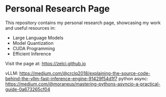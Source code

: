 # Personal Research Page

This repository contains my personal research page, showcasing my work and useful resources in:
- Large Language Models
- Model Quantization
- CUDA Programming
- Efficient Inference

Visit the page at: https://zelci.github.io


vLLM: https://medium.com/@crclq2018/explaining-the-source-code-behind-the-vllm-fast-inference-engine-91429f54d1f7
python async: https://medium.com/@moraneus/mastering-pythons-asyncio-a-practical-guide-0a673265cf04
